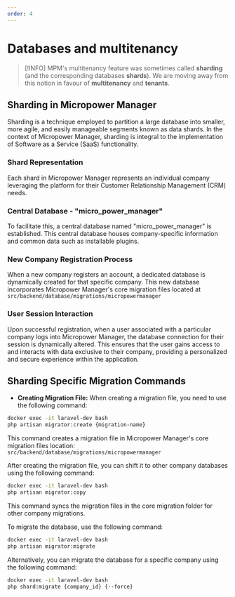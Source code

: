 ```yaml
---
order: 4
---
```


# Databases and multitenancy

> [!INFO]
> MPM's multitenancy feature was sometimes called **sharding** (and the corresponding databases **shards**).
> We are moving away from this notion in favour of **multitenancy** and **tenants**.

## Sharding in Micropower Manager

Sharding is a technique employed to partition a large database into smaller, more agile, and easily manageable segments
known as data shards. In the context of Micropower Manager, sharding is integral to the implementation of Software as a
Service (SaaS) functionality.

### Shard Representation

Each shard in Micropower Manager represents an individual company leveraging the platform for their Customer
Relationship Management (CRM) needs.

### Central Database - "micro_power_manager"

To facilitate this, a central database named "micro_power_manager" is established. This central database houses
company-specific information and common data such as installable plugins.

### New Company Registration Process

When a new company registers an account, a dedicated database is dynamically created for that specific company. This new
database incorporates Micropower Manager's core migration files located at `src/backend/database/migrations/micropowermanager`

### User Session Interaction

Upon successful registration, when a user associated with a particular company logs into Micropower Manager, the
database connection for their session is dynamically altered. This ensures that the user gains access to and interacts
with data exclusive to their company, providing a personalized and secure experience within the application.

## Sharding Specific Migration Commands

- **Creating Migration File:**
  When creating a migration file, you need to use the following command:

```bash
docker exec -it laravel-dev bash
php artisan migrator:create {migration-name}
```

This command creates a migration file in Micropower Manager's core migration files location: `src/backend/database/migrations/micropowermanager`

After creating the migration file, you can shift it to other company databases using the following command:

```bash
docker exec -it laravel-dev bash
php artisan migrator:copy
```

This command syncs the migration files in the core migration folder for other company migrations.

To migrate the database, use the following command:

```bash
docker exec -it laravel-dev bash
php artisan migrator:migrate
```

Alternatively, you can migrate the database for a specific company using the following command:

```bash
docker exec -it laravel-dev bash
php shard:migrate {company_id} {--force}
```
